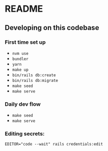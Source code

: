 # README

## Developing on this codebase

### First time set up

* `nvm use`
* `bundler`
* `yarn`
* `make up`
* `bin/rails db:create`
* `bin/rails db:migrate`
* `make seed`
* `make serve`

### Daily dev flow

* `make seed`
* `make serve`

### Editing secrets:

`EDITOR="code --wait" rails credentials:edit`
